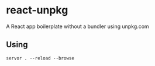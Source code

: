 # react-unpkg

A React app boilerplate without a  bundler using unpkg.com

## Using
```
servor . --reload --browse
```
